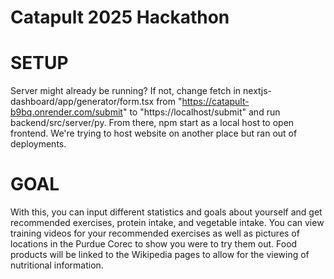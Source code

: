 # Catapult 2025 Hackathon

# SETUP
Server might already be running? If not, change fetch in nextjs-dashboard/app/generator/form.tsx 
from "https://catapult-b9bq.onrender.com/submit" to "https://localhost/submit" and run backend/src/server/py.
From there, npm start as a local host to open frontend. We're trying to host website on another place but ran out of
deployments. 

# GOAL
With this, you can input different statistics and goals about yourself and get recommended
exercises, protein intake, and vegetable intake. You can view training videos for your recommended
exercises as well as pictures of locations in the Purdue Corec to show you were to try them out.
Food products will be linked to the Wikipedia pages to allow for the viewing of nutritional information.
